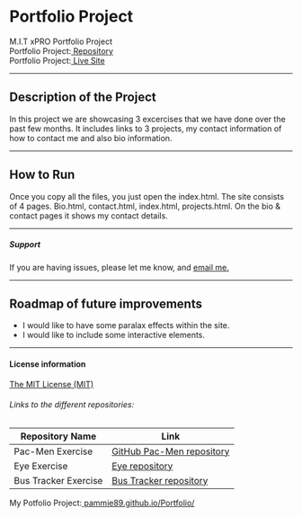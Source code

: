 # Portfolio Project
M.I.T xPRO Portfolio Project<br>
Portfolio Project:<a href="https://github.com/pammie89/Portfolio"> Repository</a><br>
Portfolio Project:<a href="https://pammie89.github.io/Portfolio/"> Live Site</a>
___

## Description of the Project 
In this project we are showcasing 3 excercises that we have done over the past few months.  It includes links to 3 projects, my contact information of how to contact me and also bio information.
___
## How to Run
Once you copy all the files, you just open the index.html.  The site consists of 4 pages.  Bio.html, contact.html, index.html, projects.html.  On the bio & contact pages it shows my contact details.
___

##### Support
If you are having issues, please let me know, and <a href="mailto:pamela.afaneh@gmail.com"> email me.</a>
___
## Roadmap of future improvements
- I would like to have some paralax effects within the site.
- I would like to include some interactive elements.
___
#### License information

<a href="https://github.com/pammie89/Portfolio/blob/main/License.txt">The MIT License (MIT)</a>

###### Links to the different repositories:
Repository Name  | Link
-------------|--------------------
Pac-Men Exercise | <a href="https://github.com/pammie89/Pac-Men-Exercise">GitHub Pac-Men repository</a>
Eye Exercise | <a href="https://github.com/pammie89/Crazy-Eyes">Eye repository</a>
Bus Tracker Exercise| <a href="https://github.com/pammie89/Real-Time-Bus-Tracker">Bus Tracker repository</a>

My Potfolio Project:<a href="https://pammie89.github.io/Portfolio/"> pammie89.github.io/Portfolio/</a>
